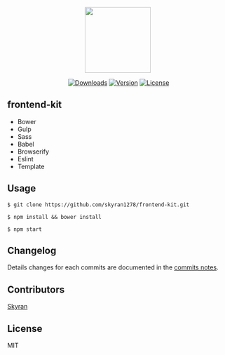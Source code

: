 <p align="center"><a href="#" target="_blank"><img width="150"src="https://github.com/skyran1278/frontend-kit/blob/master/icons/playstore/icon.png"></a></p>

<p align="center">
  <a href="/"><img src="https://img.shields.io/github/downloads/skyran1278/frontend-kit/latest/total.svg" alt="Downloads"></a>
  <a href="#"><img src="https://img.shields.io/github/release/skyran1278/frontend-kit.svg" alt="Version"></a>
  <a href="#"><img src="https://img.shields.io/github/license/skyran1278/frontend-kit.svg" alt="License"></a>
</p>

## frontend-kit

- Bower
- Gulp
- Sass
- Babel
- Browserify
- Eslint
- Template

## Usage

```
$ git clone https://github.com/skyran1278/frontend-kit.git
```

```
$ npm install && bower install
```

```
$ npm start
```
## Changelog

Details changes for each commits are documented in the [commits notes](https://github.com/skyran1278/VbaProject/commits/master).

## Contributors

[Skyran](https://github.com/skyran1278)

## License
MIT